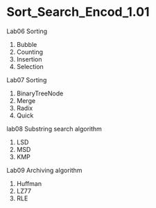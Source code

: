 # Sort_Search_Encod_1.01
Lab06 Sorting
  1.  Bubble
  2.  Counting
  3.  Insertion
  4.  Selection
 
 Lab07 Sorting
  1. BinaryTreeNode
  2. Merge
  3. Radix
  4. Quick

lab08 Substring search algorithm
  1. LSD
  2. MSD
  3. KMP

Lab09 Archiving algorithm
  1. Huffman
  2. LZ77
  3. RLE

